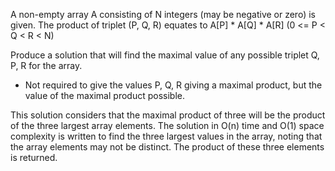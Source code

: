 A non-empty array A consisting of N integers (may be negative or zero) is given. The product of triplet (P, Q, R) equates to A[P] * A[Q] * A[R] (0 <= P < Q < R < N) 

Produce a solution that will find the maximal value of any possible triplet Q, P, R for the array. 
* Not required to give the values P, Q, R giving a maximal product, but the value of the maximal product possible. 

This solution considers that the maximal product of three will be the product of the three largest array elements.
The solution in O(n) time and O(1) space complexity is written to find the three largest values in the array, noting that
the array elements may not be distinct. 
The product of these three elements is returned. 
